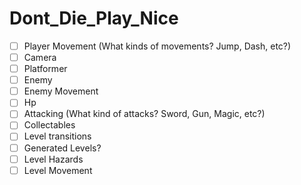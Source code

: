 # Dont_Die_Play_Nice

- [ ] Player Movement (What kinds of movements? Jump, Dash, etc?)
- [ ] Camera
- [ ] Platformer
- [ ] Enemy
- [ ] Enemy Movement
- [ ] Hp
- [ ] Attacking (What kind of attacks? Sword, Gun, Magic, etc?)
- [ ] Collectables
- [ ] Level transitions
- [ ] Generated Levels?
- [ ] Level Hazards
- [ ] Level Movement
